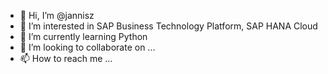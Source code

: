 - 👋 Hi, I’m @jannisz
- 👀 I’m interested in SAP Business Technology Platform, SAP HANA Cloud
- 🌱 I’m currently learning Python
- 💞️ I’m looking to collaborate on ...
- 📫 How to reach me ...

<!---
jannisz/jannisz is a ✨ special ✨ repository because its `README.md` (this file) appears on your GitHub profile.
You can click the Preview link to take a look at your changes.
--->

